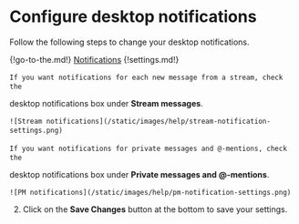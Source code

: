 # Configure desktop notifications

Follow the following steps to change your desktop notifications.

{!go-to-the.md!} [Notifications](/#settings/notifications)
{!settings.md!}

    If you want notifications for each new message from a stream, check the
desktop notifications box under **Stream messages**.

    ![Stream notifications](/static/images/help/stream-notification-settings.png)

    If you want notifications for private messages and @-mentions, check the
desktop notifications box under **Private messages and @-mentions**.

    ![PM notifications](/static/images/help/pm-notification-settings.png)

2. Click on the **Save Changes** button at the bottom to save your settings.

